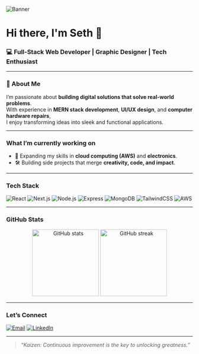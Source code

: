 <!--
**marquingyase/marquingyase** is a ✨ _special_ ✨ repository because its `README.md` (this file) appears on your GitHub profile.

Here are some ideas to get you started:

- 🔭 I’m currently working on ...
- 🌱 I’m currently learning ...
- 👯 I’m looking to collaborate on ...
- 🤔 I’m looking for help with ...
- 💬 Ask me about ...
- 📫 How to reach me: ...
- 😄 Pronouns: ...
- ⚡ Fun fact: ...
-->


![Banner](https://i.imgur.com/0kq0J7Q.png)

# Hi there, I'm Seth 👋  

### **💻 Full-Stack Web Developer | Graphic Designer | Tech Enthusiast**

---

### 🚀 About Me
I’m passionate about **building digital solutions that solve real-world problems**.  
With experience in **MERN stack development**, **UI/UX design**, and **computer hardware repairs**,  
I enjoy transforming ideas into sleek and functional applications.

---

### **What I’m currently working on**
- 🌱 Expanding my skills in **cloud computing (AWS)** and **electronics**.  
- 🛠️ Building side projects that merge **creativity, code, and impact**.

---

### **Tech Stack**

![React](https://img.shields.io/badge/-React-61DAFB?logo=react&logoColor=white&style=for-the-badge)
![Next.js](https://img.shields.io/badge/-Next.js-000000?logo=next.js&logoColor=white&style=for-the-badge)
![Node.js](https://img.shields.io/badge/-Node.js-339933?logo=node.js&logoColor=white&style=for-the-badge)
![Express](https://img.shields.io/badge/-Express-000000?logo=express&logoColor=white&style=for-the-badge)
![MongoDB](https://img.shields.io/badge/-MongoDB-47A248?logo=mongodb&logoColor=white&style=for-the-badge)
![TailwindCSS](https://img.shields.io/badge/-TailwindCSS-38B2AC?logo=tailwind-css&logoColor=white&style=for-the-badge)
![AWS](https://img.shields.io/badge/-AWS-232F3E?logo=amazon-aws&logoColor=white&style=for-the-badge)

---

### **GitHub Stats**

<p align="center">
  <img src="https://github-readme-stats.vercel.app/api?username=marquingyase&show_icons=true&theme=tokyonight" alt="GitHub stats" height="180em"/>
  <img src="https://github-readme-streak-stats.herokuapp.com/?user=marquingyase&theme=tokyonight" alt="GitHub streak" height="180em"/>
</p>

---

### **Let’s Connect**
[![Email](https://img.shields.io/badge/-Email-D14836?logo=gmail&logoColor=white&style=for-the-badge)](mailto:gyan.seth@gmail.com)
[![LinkedIn](https://img.shields.io/badge/-LinkedIn-0A66C2?logo=linkedin&logoColor=white&style=for-the-badge)](https://www.linkedin.com/in/seth-gyan)

---

> *“Kaizen: Continuous improvement is the key to unlocking greatness.”*
